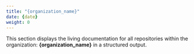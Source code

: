 ```yaml
---
title: "{organization_name}"
date: {date}
weight: 0
---
```


This section displays the living documentation for all repositories within the organization: **{organization_name}** in a structured output.
